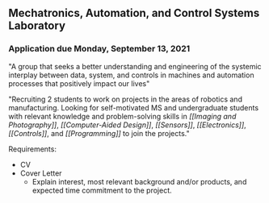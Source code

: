 ## Mechatronics, Automation, and Control Systems Laboratory
### Application due Monday, September 13, 2021
"A group that seeks a better understanding and engineering of the systemic interplay between data, system, and controls in machines and automation processes that positively impact our lives"

"Recruiting 2 students to work on projects in the areas of robotics and manufacturing. Looking for self-motivated MS and undergraduate students with relevant knowledge and problem-solving skills in *[[Imaging and Photography]]*, *[[Computer-Aided Design]]*, *[[Sensors]]*, *[[Electronics]]*, *[[Controls]]*, and *[[Programming]]* to join the projects."

Requirements:
+ CV
+ Cover Letter
	+ Explain interest, most relevant background and/or products, and expected time commitment to the project.

